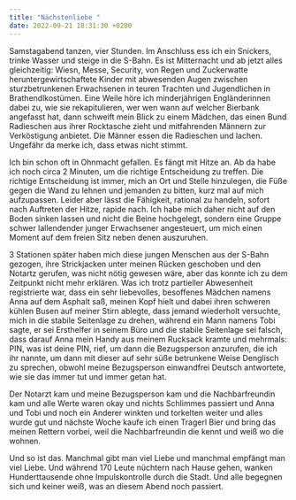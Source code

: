 ```yaml
---
title: "Nächstenliebe "
date: 2022-09-21 18:31:30 +0200
---
```

Samstagabend tanzen, vier Stunden. Im Anschluss ess ich ein Snickers, trinke Wasser und steige in die S-Bahn. Es ist Mitternacht und ab jetzt alles gleichzeitig: Wiesn, Messe, Security, von Regen und Zuckerwatte heruntergewirtschaftete Kinder mit abwesenden Augen zwischen sturzbetrunkenen Erwachsenen in teuren Trachten und Jugendlichen in Brathendlkostümen. Eine Weile höre ich minderjährigen Engländerinnen dabei zu, wie sie rekapitulieren, wer wen wann auf welcher Bierbank angefasst hat, dann schweift mein Blick zu einem Mädchen, das einen Bund Radieschen aus ihrer Rocktasche zieht und mitfahrenden Männern zur Verköstigung anbietet. Die Männer essen die Radieschen und lachen. Ungefähr da merke ich, dass etwas nicht stimmt.

Ich bin schon oft in Ohnmacht gefallen. Es fängt mit Hitze an. Ab da habe ich noch circa 2 Minuten, um die richtige Entscheidung zu treffen. Die richtige Entscheidung ist immer, mich an Ort und Stelle hinzulegen, die Füße gegen die Wand zu lehnen und jemanden zu bitten, kurz mal auf mich aufzupassen. Leider aber lässt die Fähigkeit, rational zu handeln, sofort nach Auftreten der Hitze, rapide nach. Ich habe mich daher nicht auf den Boden sinken lassen und nicht die Beine hochgelegt, sondern eine Gruppe schwer lallendender junger Erwachsener angesteuert, um mich einen Moment auf dem freien Sitz neben denen auszuruhen.

3 Stationen später haben mich diese jungen Menschen aus der S-Bahn gezogen, ihre Strickjacken unter meinen Rücken geschoben und den Notartz gerufen, was nicht nötig gewesen wäre, aber das konnte ich zu dem Zeitpunkt nicht mehr erklären. Was ich trotz partieller Abwesenheit registrierte war, dass ein sehr liebevolles, besoffenes Mädchen namens Anna auf dem Asphalt saß, meinen Kopf hielt und dabei ihren schweren kühlen Busen auf meiner Stirn ablegte, dass jemand wiederholt versuchte, mich in die stabile Seitenlage zu drehen, während ein Mann namens Tobi sagte, er sei Ersthelfer in seinem Büro und die stabile Seitenlage sei falsch, dass darauf Anna mein Handy aus meinem Rucksack kramte und mehrmals: PIN, was ist deine PIN, rief, um dann die Bezugsperson anzurufen, die ich ihr nannte, um dann mit dieser auf sehr süße betrunkene Weise Denglisch zu sprechen, obwohl meine Bezugsperson einwandfrei Deutsch antwortete, wie sie das immer tut und immer getan hat.

Der Notarzt kam und meine Bezugsperson kam und die Nachbarfreundin kam und alle Werte waren okay und nichts Schlimmes passiert und Anna und Tobi und noch ein Anderer winkten und torkelten weiter und alles wurde gut und nächste Woche kaufe ich einen Tragerl Bier und bring das meinen Rettern vorbei, weil die Nachbarfreundin die kennt und weiß wo die wohnen.

Und so ist das. Manchmal gibt man viel Liebe und manchmal empfängt man viel Liebe. Und während 170 Leute nüchtern nach Hause gehen, wanken Hunderttausende ohne Impulskontrolle durch die Stadt. Und alle begegnen sich und keiner weiß, was an diesem Abend noch passiert.